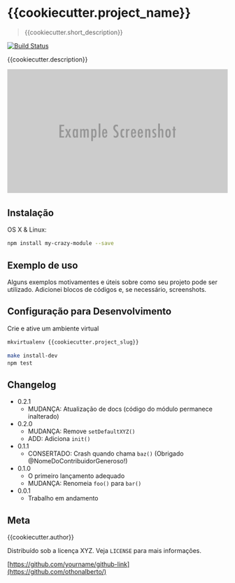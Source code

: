 # {{cookiecutter.project_name}}
> {{cookiecutter.short_description}}

[![Build Status][travis-image]][travis-url]

{{cookiecutter.description}}

![](header.png)

## Instalação

OS X & Linux:

```sh
npm install my-crazy-module --save
```

## Exemplo de uso

Alguns exemplos motivamentes e úteis sobre como seu projeto pode ser utilizado. Adicionei blocos de códigos e, se necessário, screenshots.

## Configuração para Desenvolvimento

Crie e ative um ambiente virtual

```sh
mkvirtualenv {{cookiecutter.project_slug}}
```

```sh
make install-dev
npm test
```

## Changelog

* 0.2.1
    * MUDANÇA: Atualização de docs (código do módulo permanece inalterado)
* 0.2.0
    * MUDANÇA: Remove `setDefaultXYZ()`
    * ADD: Adiciona `init()`
* 0.1.1
    * CONSERTADO: Crash quando chama `baz()` (Obrigado @NomeDoContribuidorGeneroso!)
* 0.1.0
    * O primeiro lançamento adequado
    * MUDANÇA: Renomeia `foo()` para `bar()`
* 0.0.1
    * Trabalho em andamento

## Meta

{{cookiecutter.author}}

Distribuído sob a licença XYZ. Veja `LICENSE` para mais informações.

[https://github.com/yourname/github-link](https://github.com/othonalberto/)

[travis-image]: https://img.shields.io/travis/dbader/node-datadog-metrics/master.svg?style=flat-square
[travis-url]: https://travis-ci.org/{{cookiecutter.travis_url}}
